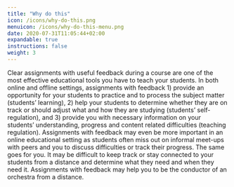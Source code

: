 ```yaml
---
title: "Why do this"
icon: /icons/why-do-this.png
menuicon: /icons/why-do-this-menu.png
date: 2020-07-31T11:05:44+02:00
expandable: true
instructions: false
weight: 3
---
```


Clear assignments with useful feedback during a course are one of the most effective educational tools you have to teach your students. In both online and offline settings, assignments with feedback 1) provide an opportunity for your students to practice and to process the subject matter (students’ learning), 2) help your students to determine whether they are on track or should adjust what and how they are studying (students’ self-regulation), and 3) provide you with necessary information on your students’ understanding, progress and content related difficulties (teaching regulation). Assignments with feedback may even be more important in an online educational setting as students often miss out on informal meet-ups with peers and you to discuss difficulties or track their progress. The same goes for you. It may be difficult to keep track or stay connected to your students from a distance and determine what they need and when they need it. Assignments with feedback may help you to be the conductor of an orchestra from a distance.
